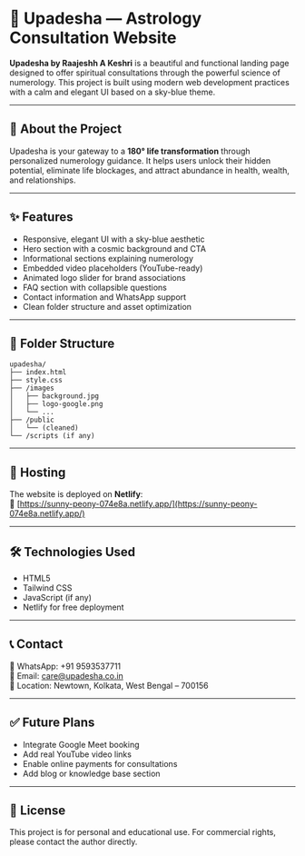 # 🌟 Upadesha — Astrology Consultation Website

**Upadesha by Raajeshh A Keshri** is a beautiful and functional landing page designed to offer spiritual consultations through the powerful science of numerology. This project is built using modern web development practices with a calm and elegant UI based on a sky-blue theme.

---

## 🧘 About the Project

Upadesha is your gateway to a **180° life transformation** through personalized numerology guidance. It helps users unlock their hidden potential, eliminate life blockages, and attract abundance in health, wealth, and relationships.

---

## ✨ Features

- Responsive, elegant UI with a sky-blue aesthetic
- Hero section with a cosmic background and CTA
- Informational sections explaining numerology
- Embedded video placeholders (YouTube-ready)
- Animated logo slider for brand associations
- FAQ section with collapsible questions
- Contact information and WhatsApp support
- Clean folder structure and asset optimization

---

## 📂 Folder Structure

```
upadesha/
├── index.html
├── style.css
├── /images
│   ├── background.jpg
│   ├── logo-google.png
│   └── ...
├── /public
│   └── (cleaned)
└── /scripts (if any)
```

---

## 🚀 Hosting

The website is deployed on **Netlify**:  
🔗 [https://sunny-peony-074e8a.netlify.app/](https://sunny-peony-074e8a.netlify.app/)

---

## 🛠️ Technologies Used

- HTML5  
- Tailwind CSS  
- JavaScript (if any)  
- Netlify for free deployment

---

## 📞 Contact

📱 WhatsApp: +91 9593537711  
📧 Email: care@upadesha.co.in  
📍 Location: Newtown, Kolkata, West Bengal – 700156

---

## ✅ Future Plans

- Integrate Google Meet booking
- Add real YouTube video links
- Enable online payments for consultations
- Add blog or knowledge base section

---

## 🤝 License

This project is for personal and educational use. For commercial rights, please contact the author directly.
